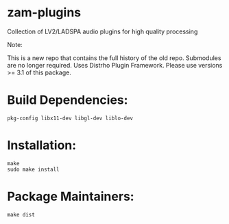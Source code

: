 zam-plugins
===========

Collection of LV2/LADSPA audio plugins for high quality processing

Note:

This is a new repo that contains the full history of the old repo.
Submodules are no longer required.
Uses Distrho Plugin Framework.
Please use versions >= 3.1 of this package.

Build Dependencies:
===================

	pkg-config libx11-dev libgl-dev liblo-dev


Installation:
=============

	make
	sudo make install


Package Maintainers:
====================

	make dist
